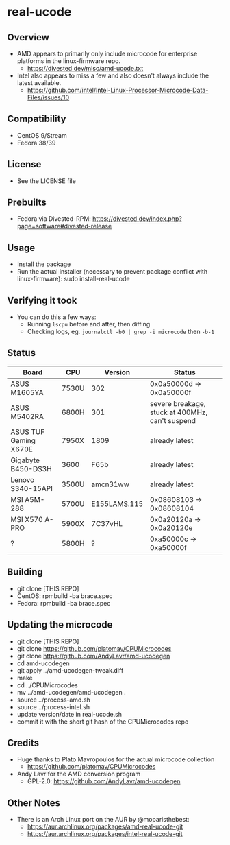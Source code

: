 real-ucode
==========

Overview
--------
- AMD appears to primarily only include microcode for enterprise platforms in the linux-firmware repo.
  - https://divested.dev/misc/amd-ucode.txt
- Intel also appears to miss a few and also doesn't always include the latest available.
  - https://github.com/intel/Intel-Linux-Processor-Microcode-Data-Files/issues/10

Compatibility
-------------
- CentOS 9/Stream
- Fedora 38/39

License
-------
- See the LICENSE file

Prebuilts
---------
- Fedora via Divested-RPM: https://divested.dev/index.php?page=software#divested-release

Usage
-----
- Install the package
- Run the actual installer (necessary to prevent package conflict with linux-firmware): sudo install-real-ucode

Verifying it took
-----------------
- You can do this a few ways:
  - Running `lscpu` before and after, then diffing
  - Checking logs, eg. `journalctl -b0 | grep -i microcode` then `-b-1`

Status
------
| Board | CPU | Version | Status |
| ----- | --- | ------- | ------ |
| ASUS M1605YA | 7530U | 302 | 0x0a50000d -> 0x0a50000f |
| ASUS M5402RA | 6800H | 301 | severe breakage, stuck at 400MHz, can't suspend |
| ASUS TUF Gaming X670E | 7950X | 1809 | already latest |
| Gigabyte B450-DS3H | 3600 | F65b | already latest |
| Lenovo S340-15API | 3500U | amcn31ww | already latest |
| MSI A5M-288 | 5700U | E155LAMS.115 | 0x08608103 -> 0x08608104 |
| MSI X570 A-PRO | 5900X | 7C37vHL | 0x0a20120a -> 0x0a20120e |
| ? | 5800H | ? | 0xa50000c -> 0xa50000f |

Building
--------
- git clone [THIS REPO]
- CentOS: rpmbuild -ba brace.spec
- Fedora: rpmbuild -ba brace.spec

Updating the microcode
----------------------
- git clone [THIS REPO]
- git clone https://github.com/platomav/CPUMicrocodes
- git clone https://github.com/AndyLavr/amd-ucodegen
- cd amd-ucodegen
- git apply ../amd-ucodegen-tweak.diff
- make
- cd ../CPUMicrocodes
- mv ../amd-ucodegen/amd-ucodegen .
- source ../process-amd.sh
- source ../process-intel.sh
- update version/date in real-ucode.sh
- commit it with the short git hash of the CPUMicrocodes repo

Credits
-------
- Huge thanks to Plato Mavropoulos for the actual microcode collection
	- https://github.com/platomav/CPUMicrocodes
- Andy Lavr for the AMD conversion program
	- GPL-2.0: https://github.com/AndyLavr/amd-ucodegen

Other Notes
-----------
- There is an Arch Linux port on the AUR by @moparisthebest:
  - https://aur.archlinux.org/packages/amd-real-ucode-git
  - https://aur.archlinux.org/packages/intel-real-ucode-git
